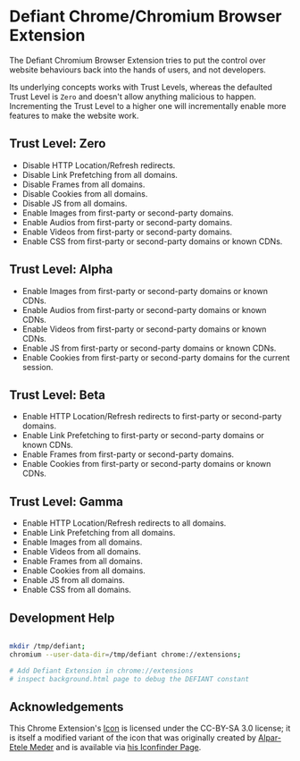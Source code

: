 
# Defiant Chrome/Chromium Browser Extension

The Defiant Chromium Browser Extension tries to put the control over
website behaviours back into the hands of users, and not developers.

Its underlying concepts works with Trust Levels, whereas the defaulted
Trust Level is `Zero` and doesn't allow anything malicious to happen.
Incrementing the Trust Level to a higher one will incrementally enable
more features to make the website work.


## Trust Level: Zero

- Disable HTTP Location/Refresh redirects.
- Disable Link Prefetching from all domains.
- Disable Frames from all domains.
- Disable Cookies from all domains.
- Disable JS from all domains.
- Enable Images from first-party or second-party domains.
- Enable Audios from first-party or second-party domains.
- Enable Videos from first-party or second-party domains.
- Enable CSS from first-party or second-party domains or known CDNs.

## Trust Level: Alpha

- Enable Images from first-party or second-party domains or known CDNs.
- Enable Audios from first-party or second-party domains or known CDNs.
- Enable Videos from first-party or second-party domains or known CDNs.
- Enable JS from first-party or second-party domains or known CDNs.
- Enable Cookies from first-party or second-party domains for the current session.

## Trust Level: Beta

- Enable HTTP Location/Refresh redirects to first-party or second-party domains.
- Enable Link Prefetching to first-party or second-party domains or known CDNs.
- Enable Frames from first-party or second-party domains.
- Enable Cookies from first-party or second-party domains or known CDNs.

## Trust Level: Gamma

- Enable HTTP Location/Refresh redirects to all domains.
- Enable Link Prefetching from all domains.
- Enable Images from all domains.
- Enable Videos from all domains.
- Enable Frames from all domains.
- Enable Cookies from all domains.
- Enable JS from all domains.
- Enable CSS from all domains.


## Development Help

```bash

mkdir /tmp/defiant;
chromium --user-data-dir=/tmp/defiant chrome://extensions;

# Add Defiant Extension in chrome://extensions
# inspect background.html page to debug the DEFIANT constant

```


## Acknowledgements

This Chrome Extension's [Icon](./defiant/design/icon.svg) is licensed
under the CC-BY-SA 3.0 license; it is itself a modified variant of the
icon that was originally created by [Alpar-Etele Meder](https://dribbble.com/Pocike)
and is available via [his Iconfinder Page](https://www.iconfinder.com/pocike).


